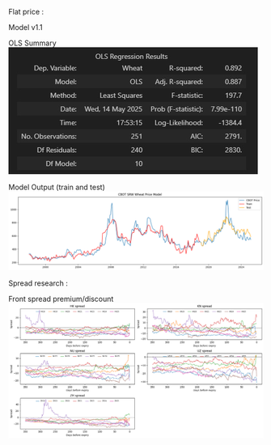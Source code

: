 Flat price :

Model v1.1

OLS Summary
![OLSSummary](flat/img/ols_summary.jpg)

Model Output (train and test)
![ModelOutput](flat/img/output.png)


Spread research :

Front spread premium/discount
![ModelOutput](spread/img/premium_discount.png)
